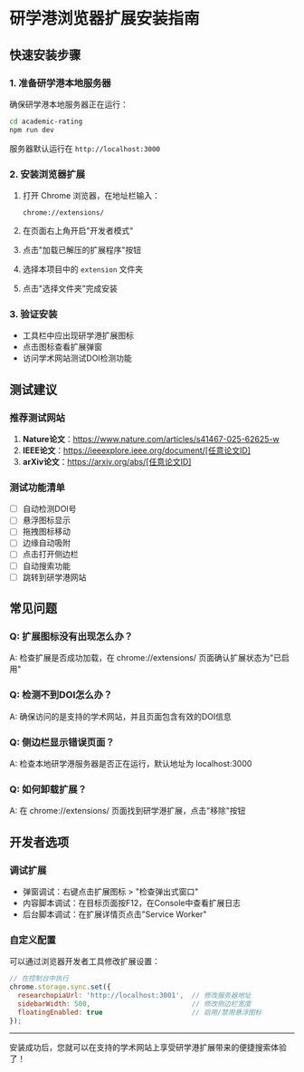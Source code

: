 # 研学港浏览器扩展安装指南

## 快速安装步骤

### 1. 准备研学港本地服务器
确保研学港本地服务器正在运行：

```bash
cd academic-rating
npm run dev
```

服务器默认运行在 `http://localhost:3000`

### 2. 安装浏览器扩展

1. 打开 Chrome 浏览器，在地址栏输入：
   ```
   chrome://extensions/
   ```

2. 在页面右上角开启"开发者模式"

3. 点击"加载已解压的扩展程序"按钮

4. 选择本项目中的 `extension` 文件夹

5. 点击"选择文件夹"完成安装

### 3. 验证安装
- 工具栏中应出现研学港扩展图标
- 点击图标查看扩展弹窗
- 访问学术网站测试DOI检测功能

## 测试建议

### 推荐测试网站
1. **Nature论文**：https://www.nature.com/articles/s41467-025-62625-w
2. **IEEE论文**：https://ieeexplore.ieee.org/document/[任意论文ID]
3. **arXiv论文**：https://arxiv.org/abs/[任意论文ID]

### 测试功能清单
- [ ] 自动检测DOI号
- [ ] 悬浮图标显示
- [ ] 拖拽图标移动
- [ ] 边缘自动吸附
- [ ] 点击打开侧边栏
- [ ] 自动搜索功能
- [ ] 跳转到研学港网站

## 常见问题

### Q: 扩展图标没有出现怎么办？
A: 检查扩展是否成功加载，在 chrome://extensions/ 页面确认扩展状态为"已启用"

### Q: 检测不到DOI怎么办？
A: 确保访问的是支持的学术网站，并且页面包含有效的DOI信息

### Q: 侧边栏显示错误页面？
A: 检查本地研学港服务器是否正在运行，默认地址为 localhost:3000

### Q: 如何卸载扩展？
A: 在 chrome://extensions/ 页面找到研学港扩展，点击"移除"按钮

## 开发者选项

### 调试扩展
- 弹窗调试：右键点击扩展图标 > "检查弹出式窗口"
- 内容脚本调试：在目标页面按F12，在Console中查看扩展日志
- 后台脚本调试：在扩展详情页点击"Service Worker"

### 自定义配置
可以通过浏览器开发者工具修改扩展设置：

```javascript
// 在控制台中执行
chrome.storage.sync.set({
  researchopiaUrl: 'http://localhost:3001',  // 修改服务器地址
  sidebarWidth: 500,                         // 修改侧边栏宽度
  floatingEnabled: true                      // 启用/禁用悬浮图标
});
```

---

安装成功后，您就可以在支持的学术网站上享受研学港扩展带来的便捷搜索体验了！